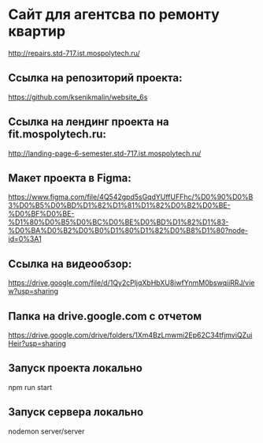 # Сайт для агентсва по ремонту квартир
http://repairs.std-717.ist.mospolytech.ru/ 

## Ссылка на репозиторий проекта:
https://github.com/ksenikmalin/website_6s 

## Ссылка на лендинг проекта на fit.mospolytech.ru:
http://landing-page-6-semester.std-717.ist.mospolytech.ru/ 

## Макет проекта в Figma: 
https://www.figma.com/file/4Q542gpd5sGqdYUffUFFhc/%D0%90%D0%B3%D0%B5%D0%BD%D1%82%D1%81%D1%82%D0%B2%D0%BE-%D0%BF%D0%BE-%D1%80%D0%B5%D0%BC%D0%BE%D0%BD%D1%82%D1%83-%D0%BA%D0%B2%D0%B0%D1%80%D1%82%D0%B8%D1%80?node-id=0%3A1 

## Ссылка на видеообзор:
https://drive.google.com/file/d/1Qy2cPljqXbHbXU8iwfYnmM0bswqiiRRJ/view?usp=sharing 

## Папка на drive.google.com с отчетом
https://drive.google.com/drive/folders/1Xm4BzLmwmi2Ep62C34tfjmviQZuiHeir?usp=sharing 

## Запуск проекта локально
npm run start

## Запуск сервера локально
nodemon server/server
